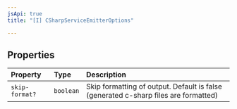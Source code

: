 ```yaml
---
jsApi: true
title: "[I] CSharpServiceEmitterOptions"

---
```

## Properties

| Property | Type | Description |
| :------ | :------ | :------ |
|  `skip-format?` | `boolean` | Skip formatting of output. Default is false (generated c-sharp files are formatted) |
